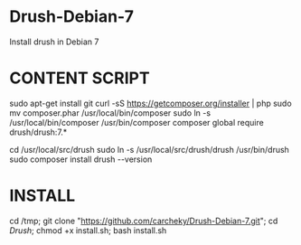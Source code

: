 # Drush-Debian-7
Install drush in Debian 7

# CONTENT SCRIPT
sudo apt-get install git
curl -sS https://getcomposer.org/installer | php
sudo mv composer.phar /usr/local/bin/composer
sudo ln -s /usr/local/bin/composer /usr/bin/composer
composer global require drush/drush:7.*



cd /usr/local/src/drush
sudo ln -s /usr/local/src/drush/drush /usr/bin/drush
sudo composer install
drush --version


# INSTALL

cd /tmp; git clone "https://github.com/carcheky/Drush-Debian-7.git"; cd *Drush*; chmod +x install.sh; bash install.sh
